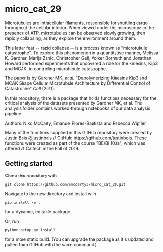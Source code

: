 # micro_cat_29

Microtubules are intracellular filaments, responsible for shuttling cargo throughout the cellular interior. When viewed under the microscope in the presence of ATP, microtubules can be observed slowly growing, then rapidly collapsing, as they explore the environment around them.

This latter feat -- rapid collapse -- is a process known as "microtubule catastrophe". To explore this phenomenon in a quantitative manner, Melissa K. Gardner, Marija Zanic, Christopher Gell, Volker Bormuth and Jonathan Howard performed experiments that uncovered a role for the kinesins, Kip3 and MCAK, in controlling microtubule catastrophe.

The paper is by Gardner MK, _et al._ "Depolymerizing Kinesins Kip3 and MCAK Shape Cellular Microtubule Architecture by Differential Control of Catastrophe" _Cell_ (2011).

In this repository, there is a package that holds functions necessary for the critical analysis of the datasets presented by Gardner MK, et al. The analysis folder contains worked-through notebooks of our data analysis pipeline.

Authors:
Niko McCarty, Emanuel Flores-Bautista and Rebecca Wipfler

Many of the functions supplied in this GitHub repository were created by Justin Bois @justinbois // GitHub: https://github.com/justinbois. These functions were created as part of the course "BE/Bi 103a", which was offered at Caltech in the Fall of 2019.


## Getting started
Clone this repository with
```
git clone https://github.com/nmccarty3/micro_cat_29.git
```
Navigate to the new directory and install with

```
pip install -e .
```

for a dynamic, editable package.

Or, run

```
python setup.py install
```

for a more static build. (You can upgrade the package as it's updated and pulled from GitHub with the same command.)
